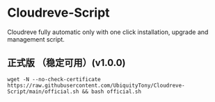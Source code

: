# Cloudreve-Script
Cloudreve fully automatic only with one click installation, upgrade and management script.

## 正式版 （稳定可用）(v1.0.0)

```shell
wget -N --no-check-certificate https://raw.githubusercontent.com/UbiquityTony/Cloudreve-Script/main/official.sh && bash official.sh
```
